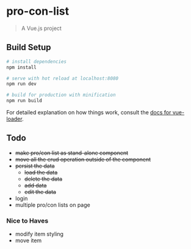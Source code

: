 # pro-con-list

> A Vue.js project

## Build Setup

``` bash
# install dependencies
npm install

# serve with hot reload at localhost:8080
npm run dev

# build for production with minification
npm run build
```

For detailed explanation on how things work, consult the [docs for vue-loader](http://vuejs.github.io/vue-loader).

## Todo
- ~~make pro/con list as stand-alone component~~
- ~~move all the crud operation outside of the component~~
- ~~persist the data~~
  - ~~load the data~~
  - ~~delete the data~~
  - ~~add data~~
  - ~~edit the data~~
- login
- multiple pro/con lists on page

### Nice to Haves
- modify item styling
- move item
